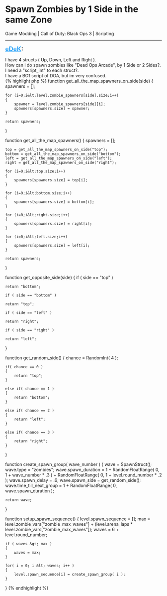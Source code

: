 # Spawn Zombies by 1 Side in the same Zone
Game Modding | Call of Duty: Black Ops 3 | Scripting

---
<strong style="font-size: 1.4em;"><span style="text-decoration: underline;text-decoration-color: #34a7f9;"><span style="color:#34a7f9;">eDeK</span></span>:</strong>

<p>I have 4 structs ( Up, Down, Left and Right ).<br />How can i do spawn zombies like &quot;Dead Ops Arcade&quot;, by 1 Side or 2 Sides?.<br />I need a &quot;script_int&quot; to each struct?.<br />I have a BO1 script of DOA, but im very confused.<br />{% highlight php %}
function get_all_the_map_spawners_on_side(side)
{
    spawners = [];

    for (i=0;i&lt;level.zombie_spawners[side].size;i++)
    {
        spawner = level.zombie_spawners[side][i];
        spawners[spawners.size] = spawner;
    }

    return spawners;
}

function get_all_the_map_spawners()
{
    spawners = [];

    top = get_all_the_map_spawners_on_side("top");
    bottom = get_all_the_map_spawners_on_side("bottom");
    left = get_all_the_map_spawners_on_side("left");
    right = get_all_the_map_spawners_on_side("right");

    for (i=0;i&lt;top.size;i++)
    {
        spawners[spawners.size] = top[i];
    }

    for (i=0;i&lt;bottom.size;i++)
    {
        spawners[spawners.size] = bottom[i];
    }

    for (i=0;i&lt;right.size;i++)
    {
        spawners[spawners.size] = right[i];
    }

    for (i=0;i&lt;left.size;i++)
    {
        spawners[spawners.size] = left[i];
    }

    return spawners;
}

function get_opposite_side(side)
{
    if ( side == "top" )

    return "bottom";

    if ( side == "bottom" )

    return "top";

    if ( side == "left" )

    return "right";

    if ( side == "right" )

    return "left"; 
}

function get_random_side()
{
    chance = RandomInt( 4 );

    if( chance == 0 )
    {
        return "top";
    }

    else if( chance == 1 )
    {
        return "bottom";
    }

    else if( chance == 2 )
    {
        return "left";
    }

    else if( chance == 3 )
    {
        return "right";
    }
}

function create_spawn_group( wave_number )
{
    wave = SpawnStruct();
    wave.type = "zombies";
    wave.spawn_duration = 1 + RandomFloatRange( 0, 1 + wave_number * .3 ) + RandomFloatRange( 0, 1 + level.round_number * .2 );
    wave.spawn_delay = .6;
    wave.spawn_side = get_random_side();
    wave.time_till_next_group = 1 + RandomFloatRange( 0, wave.spawn_duration );

    return wave;
}

function setup_spawn_sequence()
{
    level.spawn_sequence = [];
    max = level.zombie_vars["zombie_max_waves"] + (level.arena_laps * level.zombie_vars["zombie_max_waves"]);
    waves = 6 + level.round_number;

    if ( waves &gt; max )
    {
        waves = max;
    }
   
    for( i = 0; i &lt; waves; i++ )
    {
        level.spawn_sequence[i] = create_spawn_group( i );
    }
}
{% endhighlight %}
</p>
